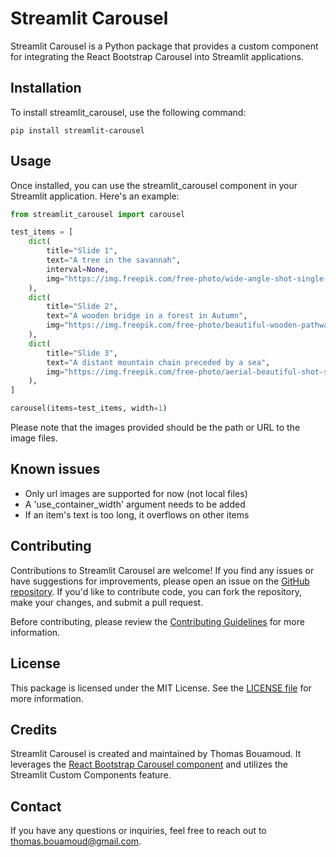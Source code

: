 # Streamlit Carousel

Streamlit Carousel is a Python package that provides a custom component for integrating the React Bootstrap Carousel into Streamlit applications.

## Installation

To install streamlit_carousel, use the following command:

```shell
pip install streamlit-carousel
```

## Usage

Once installed, you can use the streamlit_carousel component in your Streamlit application. Here's an example:

```python
from streamlit_carousel import carousel

test_items = [
    dict(
        title="Slide 1",
        text="A tree in the savannah",
        interval=None,
        img="https://img.freepik.com/free-photo/wide-angle-shot-single-tree-growing-clouded-sky-during-sunset-surrounded-by-grass_181624-22807.jpg?w=1380&t=st=1688825493~exp=1688826093~hmac=cb486d2646b48acbd5a49a32b02bda8330ad7f8a0d53880ce2da471a45ad08a4",
    ),
    dict(
        title="Slide 2",
        text="A wooden bridge in a forest in Autumn",
        img="https://img.freepik.com/free-photo/beautiful-wooden-pathway-going-breathtaking-colorful-trees-forest_181624-5840.jpg?w=1380&t=st=1688825780~exp=1688826380~hmac=dbaa75d8743e501f20f0e820fa77f9e377ec5d558d06635bd3f1f08443bdb2c1",
    ),
    dict(
        title="Slide 3",
        text="A distant mountain chain preceded by a sea",
        img="https://img.freepik.com/free-photo/aerial-beautiful-shot-seashore-with-hills-background-sunset_181624-24143.jpg?w=1380&t=st=1688825798~exp=1688826398~hmac=f623f88d5ece83600dac7e6af29a0230d06619f7305745db387481a4bb5874a0",
    ),
]

carousel(items=test_items, width=1)

```

Please note that the images provided should be the path or URL to the image files.

## Known issues
- Only url images are supported for now (not local files)
- A 'use_container_width' argument needs to be added
- If an item's text is too long, it overflows on other items

## Contributing
Contributions to Streamlit Carousel are welcome! If you find any issues or have suggestions for improvements, please open an issue on the [GitHub repository](https://github.com/thomasbs17/streamlit-contributions/tree/master/bootstrap_carousel). If you'd like to contribute code, you can fork the repository, make your changes, and submit a pull request.

Before contributing, please review the [Contributing Guidelines](https://github.com/thomasbs17/streamlit-contributions/tree/master/bootstrap_carousel/README.md) for more information.

## License
This package is licensed under the MIT License. See the [LICENSE file](https://github.com/thomasbs17/streamlit-contributions/tree/master/bootstrap_carousel/LICENSE) for more information.

## Credits
Streamlit Carousel is created and maintained by Thomas Bouamoud. 
It leverages the [React Bootstrap Carousel component](https://react-bootstrap.netlify.app/docs/components/carousel/) and utilizes the Streamlit Custom Components feature.

## Contact
If you have any questions or inquiries, feel free to reach out to thomas.bouamoud@gmail.com.